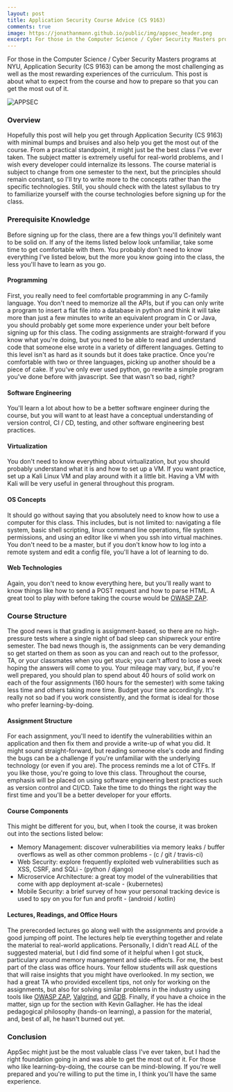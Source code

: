 ```yaml
---
layout: post
title: Application Security Course Advice (CS 9163)
comments: true
image: https://jonathanmann.github.io/public/img/appsec_header.png
excerpt: For those in the Computer Science / Cyber Security Masters programs at NYU, Application Security (CS 9163) can be among the most challenging as well as the most rewarding experiences of the curriculum. This post is about what to expect from the course and how to prepare so that you can get the most out of it.
---
```

For those in the Computer Science / Cyber Security Masters programs at NYU, Application Security (CS 9163) can be among the most challenging as well as the most rewarding experiences of the curriculum. This post is about what to expect from the course and how to prepare so that you can get the most out of it.

![APPSEC](https://jonathanmann.github.io/public/img/appsec_header.png)

### Overview
Hopefully this post will help you get through Application Security (CS 9163) with minimal bumps and bruises and also help you get the most out of the course. From a practical standpoint, it might just be the best class I've ever taken. The subject matter is extremely useful for real-world problems, and I wish every developer could internalize its lessons. The course material is subject to change from one semester to the next, but the principles should remain constant, so I'll try to write more to the concepts rather than the specific technologies. Still, you should check with the latest syllabus to try to familiarize yourself with the course technologies before signing up for the class. 

### Prerequisite Knowledge
Before signing up for the class, there are a few things you'll definitely want to be solid on. If any of the items listed below look unfamiliar, take some time to get comfortable with them. You probably don't need to know everything I've listed below, but the more you know going into the class, the less you'll have to learn as you go.

#### Programming
First, you really need to feel comfortable programming in any C-family language. You don't need to memorize all the APIs, but if you can only write a program to insert a flat file into a database in python and think it will take more than just a few minutes to write an equivalent program in C or Java, you should probably get some more experience under your belt before signing up for this class. The coding assignments are straight-forward if you know what you're doing, but you need to be able to read and understand code that someone else wrote in a variety of different languages. Getting to this level isn't as hard as it sounds but it does take practice. Once you're comfortable with two or three languages, picking up another should be a piece of cake. If you've only ever used python, go rewrite a simple program you've done before with javascript. See that wasn't so bad, right?

#### Software Engineering
You'll learn a lot about how to be a better software engineer during the course, but you will want to at least have a conceptual understanding of version control, CI / CD, testing, and other software engineering best practices.

#### Virtualization
You don't need to know everything about virtualization, but you should probably understand what it is and how to set up a VM. If you want practice, set up a Kali Linux VM and play around with it a little bit. Having a VM with Kali will be very useful in general throughout this program.

#### OS Concepts 
It should go without saying that you absolutely need to know how to use a computer for this class. This includes, but is not limited to: navigating a file system, basic shell scripting, linux command line operations, file system permissions, and using an editor like vi when you ssh into virtual machines. You don't need to be a master, but if you don't know how to log into a remote system and edit a config file, you'll have a lot of learning to do.

#### Web Technologies
Again, you don't need to know everything here, but you'll really want to know things like how to send a POST request and how to parse HTML. A great tool to play with before taking the course would be [OWASP ZAP](https://owasp.org/www-project-zap/).

### Course Structure
The good news is that grading is assignment-based, so there are no high-pressure tests where a single night of bad sleep can shipwreck your entire semester. The bad news though is, the assignments can be very demanding so get started on them as soon as you can and reach out to the professor, TA, or your classmates when you get stuck; you can't afford to lose a week hoping the answers will come to you. Your mileage may vary, but, if you're well prepared, you should plan to spend about 40 hours of solid work on each of the four assignments (160 hours for the semester) with some taking less time and others taking more time. Budget your time accordingly. It's really not so bad if you work consistently, and the format is ideal for those who prefer learning-by-doing.

#### Assignment Structure
For each assignment, you'll need to identify the vulnerabilities within an application and then fix them and provide a write-up of what you did. It might sound straight-forward, but reading someone else's code and finding the bugs can be a challenge if you're unfamiliar with the underlying technology (or even if you are). The process reminds me a lot of CTFs. If you like those, you're going to love this class. Throughout the course, emphasis will be placed on using software engineering best practices such as version control and CI/CD. Take the time to do things the right way the first time and you'll be a better developer for your efforts.

#### Course Components
This might be different for you, but, when I took the course, it was broken out into the sections listed below: 

* Memory Management: discover vulnerabilities via memory leaks / buffer overflows as well as other common problems - (c / git / travis-ci)
* Web Security: explore frequently exploited web vulnerabilities such as XSS, CSRF, and SQLi - (python / django)
* Microservice Architecture: a great toy model of the vulnerabilities that come with app deployment at-scale - (kubernetes)
* Mobile Security: a brief survey of how your personal tracking device is used to spy on you for fun and profit - (android / kotlin)

#### Lectures, Readings, and Office Hours
The prerecorded lectures go along well with the assignments and provide a good jumping off point. The lectures help tie everything together and relate the material to real-world applications. Personally, I didn't read _ALL_ of the suggested material, but I did find some of it helpful when I got stuck, particulary around memory management and side-effects. For me, the best part of the class was office hours. Your fellow students will ask questions that will raise insights that you might have overlooked. In my section, we had a great TA who provided excellent tips, not only for working on the assignments, but also for solving similar problems in the industry using tools like [OWASP ZAP](https://owasp.org/www-project-zap/), [Valgrind](https://valgrind.org/), and [GDB](https://www.gnu.org/software/gdb/). Finally, if you have a choice in the matter, sign up for the section with Kevin Gallagher. He has the ideal pedagogical philosophy (hands-on learning), a passion for the material, and, best of all, he hasn't burned out yet. 

### Conclusion
AppSec might just be the most valuable class I've ever taken, but I had the right foundation going in and was able to get the most out of it. For those who like learning-by-doing, the course can be mind-blowing. If you're well prepared and you're willing to put the time in, I think you'll have the same experience.
